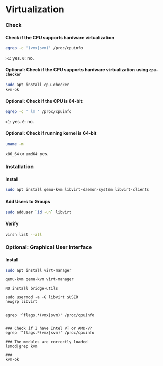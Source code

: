 # Virtualization



### Check

#### Check if the CPU supports hardware virtualization

```bash
egrep -c '(vmx|svm)' /proc/cpuinfo
```

`>1`: yes. `0`: no.

#### Optional: Check if the CPU supports hardware virtualization using `cpu-checker`

```bash
sudo apt install cpu-checker
kvm-ok
```

#### Optional: Check if the CPU is 64-bit

```bash
egrep -c ' lm ' /proc/cpuinfo
```

`>1`: yes. `0`: no.

#### Optional: Check if running kernel is 64-bit

```bash
uname -m
```

`x86_64` or `amd64`: yes.

### Installation

#### Install

```bash
sudo apt install qemu-kvm libvirt-daemon-system libvirt-clients
```

#### Add Users to Groups

```bash
sudo adduser `id -un` libvirt
```

#### Verify

```bash
virsh list --all
```

### Optional: Graphical User Interface

#### Install

```bash
sudo apt install virt-manager
```

```
qemu-kvm qemu-kvm virt-manager 

NO install bridge-utils

sudo usermod -a -G libvirt $USER
newgrp libvirt


egrep '^flags.*(vmx|svm)' /proc/cpuinfo


### Check if I have Intel VT or AMD-V?
egrep '^flags.*(vmx|svm)' /proc/cpuinfo

### The modules are correctly loaded
lsmod|grep kvm

###
kvm-ok
```
